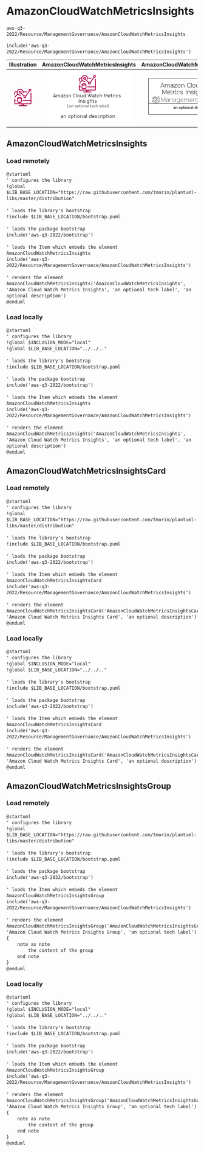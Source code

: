 # AmazonCloudWatchMetricsInsights


```text
aws-q3-2022/Resource/ManagementGovernance/AmazonCloudWatchMetricsInsights
```

```text
include('aws-q3-2022/Resource/ManagementGovernance/AmazonCloudWatchMetricsInsights')
```



| Illustration | AmazonCloudWatchMetricsInsights | AmazonCloudWatchMetricsInsightsCard | AmazonCloudWatchMetricsInsightsGroup |
| :---: | :---: | :---: | :---: |
| ![illustration for Illustration](../../../aws-q3-2022/Resource/ManagementGovernance/AmazonCloudWatchMetricsInsights.png) | ![illustration for AmazonCloudWatchMetricsInsights](../../../aws-q3-2022/Resource/ManagementGovernance/AmazonCloudWatchMetricsInsights.Local.png) | ![illustration for AmazonCloudWatchMetricsInsightsCard](../../../aws-q3-2022/Resource/ManagementGovernance/AmazonCloudWatchMetricsInsightsCard.Local.png) | ![illustration for AmazonCloudWatchMetricsInsightsGroup](../../../aws-q3-2022/Resource/ManagementGovernance/AmazonCloudWatchMetricsInsightsGroup.Local.png) |




## AmazonCloudWatchMetricsInsights

### Load remotely
```plantuml
@startuml
' configures the library
!global $LIB_BASE_LOCATION="https://raw.githubusercontent.com/tmorin/plantuml-libs/master/distribution"

' loads the library's bootstrap
!include $LIB_BASE_LOCATION/bootstrap.puml

' loads the package bootstrap
include('aws-q3-2022/bootstrap')

' loads the Item which embeds the element AmazonCloudWatchMetricsInsights
include('aws-q3-2022/Resource/ManagementGovernance/AmazonCloudWatchMetricsInsights')

' renders the element
AmazonCloudWatchMetricsInsights('AmazonCloudWatchMetricsInsights', 'Amazon Cloud Watch Metrics Insights', 'an optional tech label', 'an optional description')
@enduml
```

### Load locally
```plantuml
@startuml
' configures the library
!global $INCLUSION_MODE="local"
!global $LIB_BASE_LOCATION="../../.."

' loads the library's bootstrap
!include $LIB_BASE_LOCATION/bootstrap.puml

' loads the package bootstrap
include('aws-q3-2022/bootstrap')

' loads the Item which embeds the element AmazonCloudWatchMetricsInsights
include('aws-q3-2022/Resource/ManagementGovernance/AmazonCloudWatchMetricsInsights')

' renders the element
AmazonCloudWatchMetricsInsights('AmazonCloudWatchMetricsInsights', 'Amazon Cloud Watch Metrics Insights', 'an optional tech label', 'an optional description')
@enduml
```

## AmazonCloudWatchMetricsInsightsCard

### Load remotely
```plantuml
@startuml
' configures the library
!global $LIB_BASE_LOCATION="https://raw.githubusercontent.com/tmorin/plantuml-libs/master/distribution"

' loads the library's bootstrap
!include $LIB_BASE_LOCATION/bootstrap.puml

' loads the package bootstrap
include('aws-q3-2022/bootstrap')

' loads the Item which embeds the element AmazonCloudWatchMetricsInsightsCard
include('aws-q3-2022/Resource/ManagementGovernance/AmazonCloudWatchMetricsInsights')

' renders the element
AmazonCloudWatchMetricsInsightsCard('AmazonCloudWatchMetricsInsightsCard', 'Amazon Cloud Watch Metrics Insights Card', 'an optional description')
@enduml
```

### Load locally
```plantuml
@startuml
' configures the library
!global $INCLUSION_MODE="local"
!global $LIB_BASE_LOCATION="../../.."

' loads the library's bootstrap
!include $LIB_BASE_LOCATION/bootstrap.puml

' loads the package bootstrap
include('aws-q3-2022/bootstrap')

' loads the Item which embeds the element AmazonCloudWatchMetricsInsightsCard
include('aws-q3-2022/Resource/ManagementGovernance/AmazonCloudWatchMetricsInsights')

' renders the element
AmazonCloudWatchMetricsInsightsCard('AmazonCloudWatchMetricsInsightsCard', 'Amazon Cloud Watch Metrics Insights Card', 'an optional description')
@enduml
```

## AmazonCloudWatchMetricsInsightsGroup

### Load remotely
```plantuml
@startuml
' configures the library
!global $LIB_BASE_LOCATION="https://raw.githubusercontent.com/tmorin/plantuml-libs/master/distribution"

' loads the library's bootstrap
!include $LIB_BASE_LOCATION/bootstrap.puml

' loads the package bootstrap
include('aws-q3-2022/bootstrap')

' loads the Item which embeds the element AmazonCloudWatchMetricsInsightsGroup
include('aws-q3-2022/Resource/ManagementGovernance/AmazonCloudWatchMetricsInsights')

' renders the element
AmazonCloudWatchMetricsInsightsGroup('AmazonCloudWatchMetricsInsightsGroup', 'Amazon Cloud Watch Metrics Insights Group', 'an optional tech label') {
    note as note
        the content of the group
    end note
}
@enduml
```

### Load locally
```plantuml
@startuml
' configures the library
!global $INCLUSION_MODE="local"
!global $LIB_BASE_LOCATION="../../.."

' loads the library's bootstrap
!include $LIB_BASE_LOCATION/bootstrap.puml

' loads the package bootstrap
include('aws-q3-2022/bootstrap')

' loads the Item which embeds the element AmazonCloudWatchMetricsInsightsGroup
include('aws-q3-2022/Resource/ManagementGovernance/AmazonCloudWatchMetricsInsights')

' renders the element
AmazonCloudWatchMetricsInsightsGroup('AmazonCloudWatchMetricsInsightsGroup', 'Amazon Cloud Watch Metrics Insights Group', 'an optional tech label') {
    note as note
        the content of the group
    end note
}
@enduml
```

